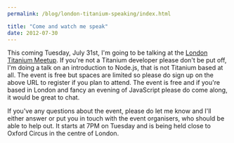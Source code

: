 ```yaml
---
permalink: /blog/london-titanium-speaking/index.html

title: "Come and watch me speak"
date: 2012-07-30
---
```


This coming Tuesday, July 31st, I'm going to be talking at the [London Titanium Meetup](http://www.meetup.com/London-Titanium/events/72065822/). If you're not a Titanium developer please don't be put off, I'm doing a talk on an introduction to Node.js, that is not Titanium based at all. The event is free but spaces are limited so please do sign up on the above URL to register if you plan to attend. The event is free and if you're based in London and fancy an evening of JavaScript please do come along, it would be great to chat.

If you've any questions about the event, please do let me know and I'll either answer or put you in touch with the event organisers, who should be able to help out. It starts at 7PM on Tuesday and is being held close to Oxford Circus in the centre of London.
